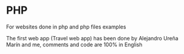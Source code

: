 # PHP
For websites done in php and php files examples 

The first web app (Travel web app) has been done by Alejandro Ureña Marín and me, comments and code are 100% in English
